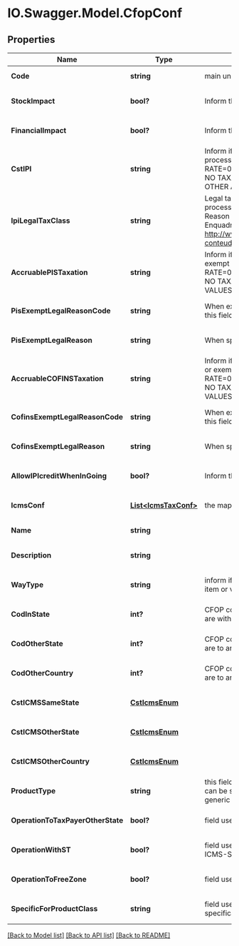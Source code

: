 # IO.Swagger.Model.CfopConf
## Properties

Name | Type | Description | Notes
------------ | ------------- | ------------- | -------------
**Code** | **string** | main unique identificator | [default to null]
**StockImpact** | **bool?** | Inform that the process has inventory impact. | [optional] [default to null]
**FinancialImpact** | **bool?** | Inform that the process has financial impact. | [optional] [default to null]
**CstIPI** | **string** | Inform if this process is subject to IPI taxation on output process - &#39;T&#39;  # TAXABLE - &#39;Z&#39;  # TAXABLE WITH RATE&#x3D;0.00 - &#39;E&#39;  # EXEMPT - &#39;H&#39;  # SUSPENDED - &#39;N&#39;  # NO TAXABLE     - &#39;I&#39;  # IMMUNE - &#39;O&#39;  # OTHER - &#39;OZ&#39; # OTHER AND ZERO VALUES  | [optional] [default to null]
**IpiLegalTaxClass** | **string** | Legal tax classificação for IPI (enquadramento) When the processo has CST IPI 52 or 54, is mandatory inform Reason Code, see Anexo XIV - Código de Enquadramento Legal do IPI from  http://www.nfe.fazenda.gov.br/portal/exibirArquivo.aspx?conteudo&#x3D;mCnJajU4BKU&#x3D;  | [optional] [default to null]
**AccruablePISTaxation** | **string** | Inform if this item by nature is subject to PIS taxation or exempt - &#39;T&#39; # TAXABLE - &#39;Z&#39; # TAXABLE WITH RATE&#x3D;0.00 - &#39;E&#39; # EXEMPT - &#39;H&#39; # SUSPENDED - &#39;N&#39; # NO TAXABLE - &#39;O&#39; # OTHER - &#39;OZ&#39;# OTHER AND ZERO VALUES  | [optional] [default to null]
**PisExemptLegalReasonCode** | **string** | When exempt, taxable with zero, suspended, not taxable, this field holds the official code number | [optional] [default to null]
**PisExemptLegalReason** | **string** | When specifi reason, this field has the description | [optional] [default to null]
**AccruableCOFINSTaxation** | **string** | Inform if this item by nature is subject to COFINS taxation or exempt - &#39;T&#39;  # TAXABLE - &#39;Z&#39;  # TAXABLE WITH RATE&#x3D;0.00 - &#39;E&#39;  # EXEMPT - &#39;H&#39;  # SUSPENDED - &#39;N&#39;  # NO TAXABLE     - &#39;O&#39;  # OTHER - &#39;OZ&#39; # OTHER AND ZERO VALUES  | [optional] [default to null]
**CofinsExemptLegalReasonCode** | **string** | When exempt, taxable with zero, suspended, not taxable, this field holds the official code number | [optional] [default to null]
**CofinsExemptLegalReason** | **string** | When specifi reason, this field has the description | [optional] [default to null]
**AllowIPIcreditWhenInGoing** | **bool?** | Inform that the process allow IPI credit to Input process | [optional] [default to null]
**IcmsConf** | [**List&lt;IcmsTaxConf&gt;**](IcmsTaxConf.md) | the map key is state code | [optional] [default to null]
**Name** | **string** |  | [default to null]
**Description** | **string** |  | [optional] [default to null]
**WayType** | **string** | inform if the transaction is an operation to internalizing item or value | [optional] [default to null]
**CodInState** | **int?** | CFOP code (tax code operation) when the transactions are within the same state. | [optional] [default to null]
**CodOtherState** | **int?** | CFOP code (tax code operation) when the transactions are to another state. | [optional] [default to null]
**CodOtherCountry** | **int?** | CFOP code (tax code operation) when the transactions are to another country. | [optional] [default to null]
**CstICMSSameState** | [**CstIcmsEnum**](CstIcmsEnum.md) |  | [optional] [default to null]
**CstICMSOtherState** | [**CstIcmsEnum**](CstIcmsEnum.md) |  | [optional] [default to null]
**CstICMSOtherCountry** | [**CstIcmsEnum**](CstIcmsEnum.md) |  | [optional] [default to null]
**ProductType** | **string** | this field is used to define right CFOP, one operation type can be specialized to item product, item merchandise or generic | [optional] [default to null]
**OperationToTaxPayerOtherState** | **bool?** | field used to indicate an operation to ICMS tax payer | [optional] [default to null]
**OperationWithST** | **bool?** | field used to indicate an operation to items sibject to ICMS-ST | [optional] [default to null]
**OperationToFreeZone** | **bool?** | field used to indicate an operation to free zone | [optional] [default to null]
**SpecificForProductClass** | **string** | field used to indicate an operation to some product class specifically | [optional] [default to null]

[[Back to Model list]](../README.md#documentation-for-models) [[Back to API list]](../README.md#documentation-for-api-endpoints) [[Back to README]](../README.md)

